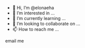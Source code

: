 - 👋 Hi, I’m @elonaeha
- 👀 I’m interested in ...
- 🌱 I’m currently learning ...
- 💞️ I’m looking to collaborate on ...
- 📫 How to reach me ...

<!---
elonaeha/elonaeha is a ✨ special ✨ repository because its `README.md` (this file) appears on your GitHub profile.
You can click the Preview link to take a look at your changes.
--->
email me
